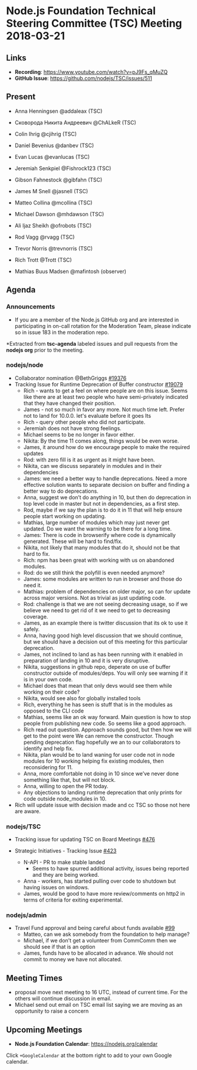 # Node.js Foundation Technical Steering Committee (TSC) Meeting 2018-03-21

## Links

* **Recording**:  https://www.youtube.com/watch?v=pJ9Fs_qMuZQ
* **GitHub Issue**: https://github.com/nodejs/TSC/issues/511

## Present

* Anna Henningsen @addaleax (TSC)
* Сковорода Никита Андреевич @ChALkeR (TSC)
* Colin Ihrig @cjihrig (TSC)
* Daniel Bevenius @danbev (TSC)
* Evan Lucas @evanlucas (TSC)
* Jeremiah Senkpiel @Fishrock123 (TSC)
* Gibson Fahnestock @gibfahn (TSC)
* James M Snell @jasnell (TSC)
* Matteo Collina @mcollina (TSC)
* Michael Dawson @mhdawson (TSC)
* Ali Ijaz Sheikh @ofrobots (TSC)
* Rod Vagg @rvagg (TSC)
* Trevor Norris @trevnorris (TSC)
* Rich Trott @Trott (TSC)

* Mathias Buus Madsen @mafintosh (observer)

## Agenda

### Announcements

* If you are a member of the Node.js GitHub org and are interested in participating in on-call rotation for the Moderation Team, please indicate so in issue 183 in the moderation repo.

*Extracted from **tsc-agenda** labeled issues and pull requests from the **nodejs org** prior to the meeting.

### nodejs/node

* Collaborator nomination @BethGriggs [#19376](https://github.com/nodejs/node/issues/19376)
* Tracking Issue for Runtime Deprecation of Buffer constructor [#19079](https://github.com/nodejs/node/issues/19079)
  * Rich - wants to get a feel on where people are on this issue.  Seems like there are at least two people who have semi-privately indicated that they have changed their position.
  * James - not so much in favor any more. Not much time left. Prefer not to land for 10.0.0.
    let's evaluate before it goes lts
  * Rich - query other people who did not participate.
  * Jeremiah does not have strong feelings.
  * Michael seems to be no longer in favor either.
  * Nikita: By the time 11 comes along, things would be even worse.
  * James, it around how do we encourage people to make the required updates
  * Rod: with zero fill is it as urgent as it might have been.
  * Nikita, can we discuss separately in modules and in their dependencies
  * James: we need a better way to handle deprecations.  Need a more effective solution
    wants to separate decision on buffer and finding a better way to do deprecations.
  * Anna, suggest we don’t do anything in 10, but then do deprecation in top level code in master
    but not in dependencies,  as a first step.
  * Rod, maybe if we say the plan is to do it in 11 that will help ensure people start working
    on updating.
  * Mathias, large number of modules which may just never get updated.  Do we want the
    warning to be there for a long time.
  * James: There is code in browserify where code is dynamically generated. These will be hard
    to find/fix.
  * Nikita, not likely that many modules that do it, should not be that hard to fix.
  * Rich: npm has been great with working with us on abandoned modules.
  * Rod: do we still think the polyfill is even needed anymore?
  * James: some modules are written to run in browser and those do need it.
  * Mathias: problem of dependencies on older major, so can for update across major versions.
    Not as trivial as just updating code.
  * Rod: challenge is that we are not seeing decreasing usage, so if we believe we need to get
    rid of it we need to get to decreasing coverage.
  * James, as an example there is twitter discussion that its ok to use it safely.
  * Anna, having good high level discussion that we should continue, but we should have a
    decision out of this meeting for this particular deprecation.
  * James, not inclined to land as has been running with it enabled in preparation of landing in 10
    and it is very disruptive.
  * Nikita, suggestions in github repo, deperate on use of buffer constructor outside of
    modules/deps.  You will only see warning if it is in your own code.
  * Michael does that mean that only devs would see them while working on their code?
  * Nikita, would see also for globally installed tools
  * Rich, everything he has seen is stuff that is in the modules as opposed to the CLI code
  * Mathias, seems like an ok way forward.  Main question is how to stop people from publishing
    new code. So seems like a good approach.
  * Rich read out question.  Approach sounds good, but then how we will get to the point were
    We can remove the constructor.  Though pending deprecation flag hopefully we an to our
    collaborators to identify and help fix.
  * Nikita, plan would be to land waning for user code not in node modules for 10
    working helping fix existing modules, then reconsidering for 11.
  * Anna, more comfortable not doing in 10 since we’ve never done something like
    that, but will not block.
  * Anna, willing to open the PR today.
  * Any objections to landing runtime deprecation that only prints for code outside node_modules
    in 10.
* Rich will update issue with decision made and cc TSC so those not here are aware.

### nodejs/TSC

* Tracking issue for updating TSC on Board Meetings [#476](https://github.com/nodejs/TSC/issues/476)

* Strategic Initiatives - Tracking Issue [#423](https://github.com/nodejs/TSC/issues/423)

  * N-API - PR to make stable landed
    * Seems to have spurred additional activity, issues being reported and they are being worked.
  * Anna - workers, has started pulling over code to shutdown but having issues on windows.
  * James, would be good to have more review/comments on http2 in terms of criteria for
    exiting experimental.

### nodejs/admin

* Travel Fund approval and being careful about funds available [#99](https://github.com/nodejs/admin/issues/99)
  * Matteo, can we ask somebody from the foundation to help manage?
  * Michael, if we don’t get a volunteer from CommComm then we should see if that is an option
  * James, funds have to be allocated in advance.  We should not commit to money we have not
    allocated.

## Meeting Times

* proposal move next meeting to 16 UTC, instead of current time.  For the others will continue
  discussion in email.
* Michael send out email on TSC email list saying we are moving as an opportunity to raise a
  concern


## Upcoming Meetings

* **Node.js Foundation Calendar**: https://nodejs.org/calendar

Click `+GoogleCalendar` at the bottom right to add to your own Google calendar.
